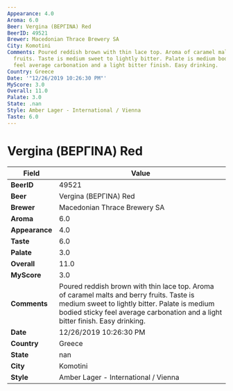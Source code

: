 ```yaml
---
Appearance: 4.0
Aroma: 6.0
Beer: Vergina (ΒΕΡΓΙΝΑ) Red
BeerID: 49521
Brewer: Macedonian Thrace Brewery SA
City: Komotini
Comments: Poured reddish brown with thin lace top. Aroma of caramel malts and berry
  fruits. Taste is medium sweet to lightly bitter. Palate is medium bodied sticky
  feel average carbonation and a light bitter finish. Easy drinking.
Country: Greece
Date: '"12/26/2019 10:26:30 PM"'
MyScore: 3.0
Overall: 11.0
Palate: 3.0
State: .nan
Style: Amber Lager - International / Vienna
Taste: 6.0
---
```


# Vergina (ΒΕΡΓΙΝΑ) Red

| Field         | Value |
|---------------|-------|
| **BeerID** | 49521 |
| **Beer** | Vergina (ΒΕΡΓΙΝΑ) Red |
| **Brewer** | Macedonian Thrace Brewery SA |
| **Aroma** | 6.0 |
| **Appearance** | 4.0 |
| **Taste** | 6.0 |
| **Palate** | 3.0 |
| **Overall** | 11.0 |
| **MyScore** | 3.0 |
| **Comments** | Poured reddish brown with thin lace top. Aroma of caramel malts and berry fruits. Taste is medium sweet to lightly bitter. Palate is medium bodied sticky feel average carbonation and a light bitter finish. Easy drinking. |
| **Date** | 12/26/2019 10:26:30 PM |
| **Country** | Greece |
| **State** | nan |
| **City** | Komotini |
| **Style** | Amber Lager - International / Vienna |
